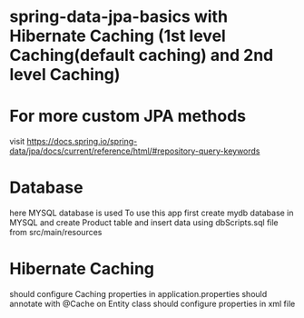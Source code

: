 # spring-data-jpa-basics with Hibernate Caching (1st level Caching(default caching) and 2nd level Caching)

# For more custom JPA methods 
visit https://docs.spring.io/spring-data/jpa/docs/current/reference/html/#repository-query-keywords

# Database
here MYSQL database is used 
To use this app first create mydb database in MYSQL and create Product table and insert data using dbScripts.sql file from  src/main/resources


# Hibernate Caching

should configure Caching properties in application.properties
should annotate with @Cache on Entity class
should configure properties in xml file
